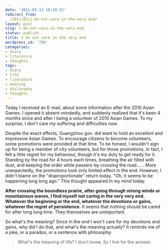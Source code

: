 ```yaml
---
date: '2011-03-13 10:19:22'
redirect_from:
  /2011/03/i-do-not-care-in-the-very-end/
layout: post
slug: i-do-not-care-in-the-very-end
status: publish
title: I do not care in the very end
wordpress_id: '726'
categories:
- diary
- literature
- thoughts
tags:
- diary
- life
- literature
- meaning
- philosophy
- thoughts
---
```


Today I received an E-mail, about some information after the 2010 Asian Games. I opened it absent-mindedly, and suddenly realized that it's been 4 months since and after I being a volunteer of 2010 Asian Games. To my surprise, I don't care my suffering and difficulties now.

Despite the exact effects, Guangzhou gov. did want to hold an excellent and impressive Asian Games. To encourage citizens to become volunteers, some promotions were provided at that time. To be honest, I wouldn't sign up for being a member of city volunteers, but for those promotions. In fact, I felt a little regret for my behaviour, though it's my duty to get ready for it. Standing by the road for 4 hours each times, breathing the air filled with dust, and keeping the order while passers-by crossing the road...... More unexpectedly, the promotions took only limited effect in the end.
However, I didn't blame on the "disproportionate" return today. "Oh, it seems to be happening long long ago." This thought appeared in my mind today.

**After crossing the boundless prairie, after going through strong winds or mountainous waves, I find myself not caring in the very very end.
Whatever the beginning or the end, whatever the devotions or gains, whatever the regret of persistence.**
It seems that nothing should be cared for after long long time. They themselves are unimportant.

So what's the meaning? Since in the end I won't care for my devotions and gains, why did I do that, and what's the meaning actually?
It reminds me of a joke, or a paradox, or a sentence with philosophy:


> What's the meaning of life? I don't know. So I live for the answer.
